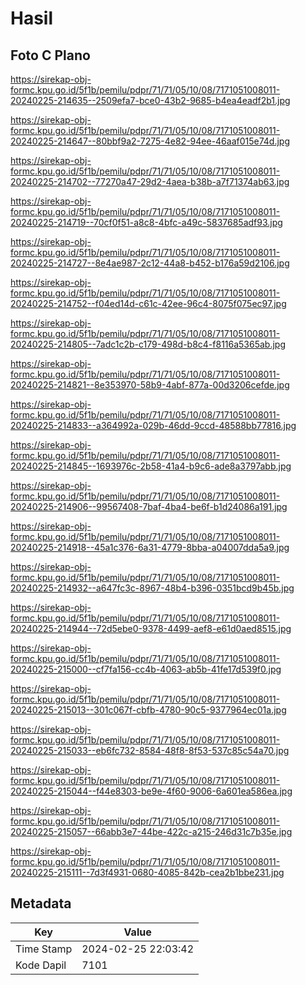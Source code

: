 # Hasil

## Foto C Plano

https://sirekap-obj-formc.kpu.go.id/5f1b/pemilu/pdpr/71/71/05/10/08/7171051008011-20240225-214635--2509efa7-bce0-43b2-9685-b4ea4eadf2b1.jpg

https://sirekap-obj-formc.kpu.go.id/5f1b/pemilu/pdpr/71/71/05/10/08/7171051008011-20240225-214647--80bbf9a2-7275-4e82-94ee-46aaf015e74d.jpg

https://sirekap-obj-formc.kpu.go.id/5f1b/pemilu/pdpr/71/71/05/10/08/7171051008011-20240225-214702--77270a47-29d2-4aea-b38b-a7f71374ab63.jpg

https://sirekap-obj-formc.kpu.go.id/5f1b/pemilu/pdpr/71/71/05/10/08/7171051008011-20240225-214719--70cf0f51-a8c8-4bfc-a49c-5837685adf93.jpg

https://sirekap-obj-formc.kpu.go.id/5f1b/pemilu/pdpr/71/71/05/10/08/7171051008011-20240225-214727--8e4ae987-2c12-44a8-b452-b176a59d2106.jpg

https://sirekap-obj-formc.kpu.go.id/5f1b/pemilu/pdpr/71/71/05/10/08/7171051008011-20240225-214752--f04ed14d-c61c-42ee-96c4-8075f075ec97.jpg

https://sirekap-obj-formc.kpu.go.id/5f1b/pemilu/pdpr/71/71/05/10/08/7171051008011-20240225-214805--7adc1c2b-c179-498d-b8c4-f8116a5365ab.jpg

https://sirekap-obj-formc.kpu.go.id/5f1b/pemilu/pdpr/71/71/05/10/08/7171051008011-20240225-214821--8e353970-58b9-4abf-877a-00d3206cefde.jpg

https://sirekap-obj-formc.kpu.go.id/5f1b/pemilu/pdpr/71/71/05/10/08/7171051008011-20240225-214833--a364992a-029b-46dd-9ccd-48588bb77816.jpg

https://sirekap-obj-formc.kpu.go.id/5f1b/pemilu/pdpr/71/71/05/10/08/7171051008011-20240225-214845--1693976c-2b58-41a4-b9c6-ade8a3797abb.jpg

https://sirekap-obj-formc.kpu.go.id/5f1b/pemilu/pdpr/71/71/05/10/08/7171051008011-20240225-214906--99567408-7baf-4ba4-be6f-b1d24086a191.jpg

https://sirekap-obj-formc.kpu.go.id/5f1b/pemilu/pdpr/71/71/05/10/08/7171051008011-20240225-214918--45a1c376-6a31-4779-8bba-a04007dda5a9.jpg

https://sirekap-obj-formc.kpu.go.id/5f1b/pemilu/pdpr/71/71/05/10/08/7171051008011-20240225-214932--a647fc3c-8967-48b4-b396-0351bcd9b45b.jpg

https://sirekap-obj-formc.kpu.go.id/5f1b/pemilu/pdpr/71/71/05/10/08/7171051008011-20240225-214944--72d5ebe0-9378-4499-aef8-e61d0aed8515.jpg

https://sirekap-obj-formc.kpu.go.id/5f1b/pemilu/pdpr/71/71/05/10/08/7171051008011-20240225-215000--cf7fa156-cc4b-4063-ab5b-41fe17d539f0.jpg

https://sirekap-obj-formc.kpu.go.id/5f1b/pemilu/pdpr/71/71/05/10/08/7171051008011-20240225-215013--301c067f-cbfb-4780-90c5-9377964ec01a.jpg

https://sirekap-obj-formc.kpu.go.id/5f1b/pemilu/pdpr/71/71/05/10/08/7171051008011-20240225-215033--eb6fc732-8584-48f8-8f53-537c85c54a70.jpg

https://sirekap-obj-formc.kpu.go.id/5f1b/pemilu/pdpr/71/71/05/10/08/7171051008011-20240225-215044--f44e8303-be9e-4f60-9006-6a601ea586ea.jpg

https://sirekap-obj-formc.kpu.go.id/5f1b/pemilu/pdpr/71/71/05/10/08/7171051008011-20240225-215057--66abb3e7-44be-422c-a215-246d31c7b35e.jpg

https://sirekap-obj-formc.kpu.go.id/5f1b/pemilu/pdpr/71/71/05/10/08/7171051008011-20240225-215111--7d3f4931-0680-4085-842b-cea2b1bbe231.jpg


## Metadata

| Key        | Value               |
| ---------- | ------------------- |
| Time Stamp | 2024-02-25 22:03:42 |
| Kode Dapil | 7101                |



